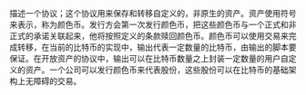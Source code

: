 描述一个协议；这个协议用来保存和转移自定义的，非原生的资产。资产使用符号来表示，称为颜色币。发行方会第一次发行颜色币，把这些颜色币与一个正式和非正式的承诺关联起来，他将按照定义的条款赎回颜色币。颜色币可以使用交易来完成转移，在当前的比特币的实现中，输出代表一定数量的比特币，由输出的脚本要保证。在开放资产的协议中，输出可以在比特币数量之上封装一定数量的用户自定义的资产。一个公司可以发行颜色币来代表股份，这些股份可以在比特币的基础架构上无障碍的交易。
